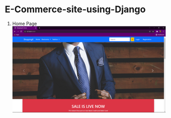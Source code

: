 # E-Commerce-site-using-Django

1) Home Page
![alt text](https://github.com/adi3120/E-Commerce-site-using-Django/blob/master/githubimages/1.png)
